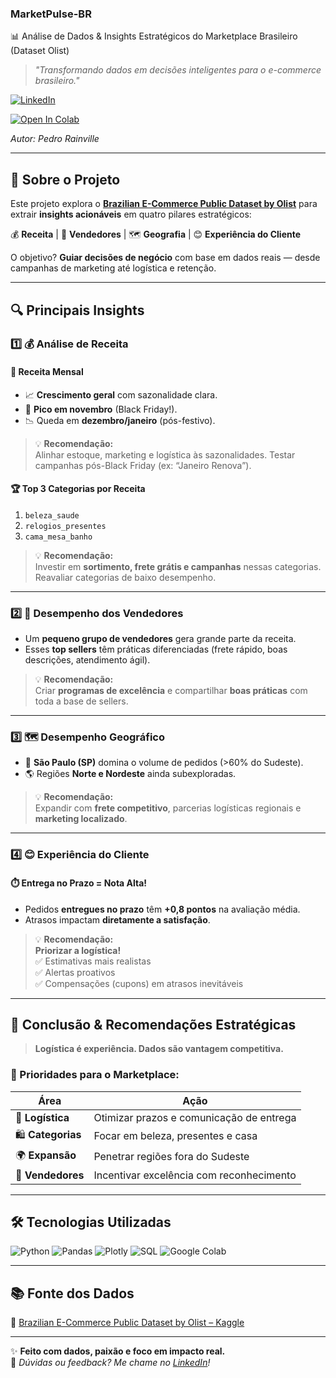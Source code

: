 ### MarketPulse-BR 
 📊 Análise de Dados & Insights Estratégicos do Marketplace Brasileiro (Dataset Olist)

> *"Transformando dados em decisões inteligentes para o e-commerce brasileiro."*  

[![LinkedIn](https://img.shields.io/badge/LinkedIn-Pedro%20Rainville-0A66C2?style=for-the-badge&logo=linkedin)](https://www.linkedin.com/in/pedrorainville/)  

[![Open In Colab](https://img.shields.io/badge/Open%20in%20Colab-F9AB00?style=for-the-badge&logo=googlecolab&logoColor=white)](https://colab.research.google.com/)

*Autor: Pedro Rainville*

---

## 🎯 **Sobre o Projeto**

Este projeto explora o **[Brazilian E-Commerce Public Dataset by Olist](https://www.kaggle.com/datasets/olistbr/brazilian-ecommerce)** para extrair **insights acionáveis** em quatro pilares estratégicos:  

💰 **Receita** | 👥 **Vendedores** | 🗺️ **Geografia** | 😊 **Experiência do Cliente**

O objetivo? **Guiar decisões de negócio** com base em dados reais — desde campanhas de marketing até logística e retenção.

---

## 🔍 **Principais Insights**

### 1️⃣ 💰 **Análise de Receita**

#### 📅 **Receita Mensal**
- 📈 **Crescimento geral** com sazonalidade clara.
- 🚀 **Pico em novembro** (Black Friday!).
- 📉 Queda em **dezembro/janeiro** (pós-festivo).

> 💡 **Recomendação:**  
> Alinhar estoque, marketing e logística às sazonalidades. Testar campanhas pós-Black Friday (ex: “Janeiro Renova”).

#### 🏆 **Top 3 Categorias por Receita**
1. `beleza_saude`  
2. `relogios_presentes`  
3. `cama_mesa_banho`

> 💡 **Recomendação:**  
> Investir em **sortimento, frete grátis e campanhas** nessas categorias. Reavaliar categorias de baixo desempenho.

---

### 2️⃣ 🏪 **Desempenho dos Vendedores**

- Um **pequeno grupo de vendedores** gera grande parte da receita.
- Esses **top sellers** têm práticas diferenciadas (frete rápido, boas descrições, atendimento ágil).

> 💡 **Recomendação:**  
> Criar **programas de excelência** e compartilhar **boas práticas** com toda a base de sellers.

---

### 3️⃣ 🗺️ **Desempenho Geográfico**

- 📍 **São Paulo (SP)** domina o volume de pedidos (>60% do Sudeste).
- 🌎 Regiões **Norte e Nordeste** ainda subexploradas.

> 💡 **Recomendação:**  
> Expandir com **frete competitivo**, parcerias logísticas regionais e **marketing localizado**.

---

### 4️⃣ 😊 **Experiência do Cliente**

#### ⏱️ **Entrega no Prazo = Nota Alta!**
- Pedidos **entregues no prazo** têm **+0,8 pontos** na avaliação média.
- Atrasos impactam **diretamente a satisfação**.

> 💡 **Recomendação:**  
> **Priorizar a logística!**  
> ✅ Estimativas mais realistas  
> ✅ Alertas proativos  
> ✅ Compensações (cupons) em atrasos inevitáveis

---

## 🧠 **Conclusão & Recomendações Estratégicas**

> **Logística é experiência. Dados são vantagem competitiva.**

### 🎯 Prioridades para o Marketplace:
| Área | Ação |
|------|------|
| 🚚 **Logística** | Otimizar prazos e comunicação de entrega |
| 🛍️ **Categorias** | Focar em beleza, presentes e casa |
| 🌍 **Expansão** | Penetrar regiões fora do Sudeste |
| 🌟 **Vendedores** | Incentivar excelência com reconhecimento |

---

## 🛠️ **Tecnologias Utilizadas**
![Python](https://img.shields.io/badge/Python-3776AB?style=flat&logo=python&logoColor=white)
![Pandas](https://img.shields.io/badge/Pandas-150458?style=flat&logo=pandas&logoColor=white)
![Plotly](https://img.shields.io/badge/Plotly-2962FF?style=flat&logo=plotly&logoColor=white)
![SQL](https://img.shields.io/badge/SQL-FF9900?style=flat&logo=sqlite&logoColor=white)
![Google Colab](https://img.shields.io/badge/Google%20Colab-F9AB00?style=flat&logo=googlecolab&logoColor=white)

---

## 📚 **Fonte dos Dados**
🔗 [Brazilian E-Commerce Public Dataset by Olist – Kaggle](https://www.kaggle.com/datasets/olistbr/brazilian-ecommerce)

---

✨ **Feito com dados, paixão e foco em impacto real.**  
💬 *Dúvidas ou feedback? Me chame no [LinkedIn](https://www.linkedin.com/in/pedrorainville/)!*
